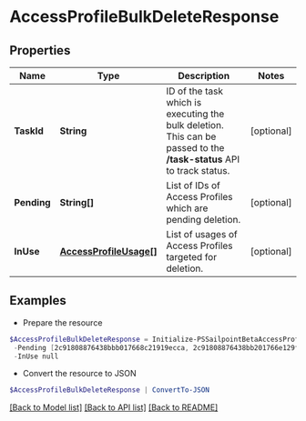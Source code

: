 # AccessProfileBulkDeleteResponse
## Properties

Name | Type | Description | Notes
------------ | ------------- | ------------- | -------------
**TaskId** | **String** | ID of the task which is executing the bulk deletion. This can be passed to the **/task-status** API to track status. | [optional] 
**Pending** | **String[]** | List of IDs of Access Profiles which are pending deletion. | [optional] 
**InUse** | [**AccessProfileUsage[]**](AccessProfileUsage.md) | List of usages of Access Profiles targeted for deletion. | [optional] 

## Examples

- Prepare the resource
```powershell
$AccessProfileBulkDeleteResponse = Initialize-PSSailpointBetaAccessProfileBulkDeleteResponse  -TaskId 2c9180867817ac4d017817c491119a20 `
 -Pending [2c91808876438bbb017668c21919ecca, 2c91808876438bb201766e129f151816] `
 -InUse null
```

- Convert the resource to JSON
```powershell
$AccessProfileBulkDeleteResponse | ConvertTo-JSON
```

[[Back to Model list]](../README.md#documentation-for-models) [[Back to API list]](../README.md#documentation-for-api-endpoints) [[Back to README]](../README.md)

